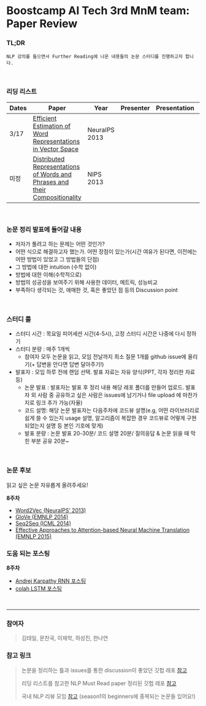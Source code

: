 # Boostcamp AI Tech 3rd MnM team: Paper Review
### TL;DR
```
NLP 강의를 들으면서 Further Reading에 나온 내용들의 논문 스터디를 진행하고자 합니다. 
```

<br/>

### 리딩 리스트

| Dates | Paper                                                                                                           | Year          | Presenter | Presentation | Code |
|-------|-----------------------------------------------------------------------------------------------------------------|---------------|-----------|--------------|----------------|
| 3/17  | [Efficient Estimation of Word Representations in Vector Space](https://arxiv.org/abs/1301.3781) | NeuraIPS 2013 |           |              |                |
| 미정   | [Distributed Representations of Words and Phrases and their Compositionality](https://arxiv.org/abs/1310.4546)  | NIPS 2013     |           |              |                |

<br/>


### 논문 정리 발표에 들어갈 내용
* 저자가 풀려고 하는 문제는 어떤 것인가?
* 어떤 식으로 해결하고자 했는가. 어떤 장점이 있는가(시간 여유가 된다면, 이전에는 어떤 방법이 있었고 그 방법들의 단점)
* 그 방법에 대한 intuition (수학 없이)
* 방법에 대한 이해(수학적으로)
* 방법의 성공성을 보여주기 위해 사용한 데이터, 메트릭, 성능비교
* 부족하다 생각되는 것, 애매한 것, 혹은 좋았던 점 등의 Discussion point

<br/>

### 스터디 룰
* 스터디 시간 : 목요일 피어세션 시간(4-5시), 고정 스터디 시간은 나중에 다시 정하기  
* 스터디 분량 : 매주 1개씩 
    * 참여자 모두 논문을 읽고, 모임 전날까지 최소 질문 1개를 github issue에 올리기(+ 답변을 안다면 답변 달아주기!)
* 발표자 : 모임 하루 전에 랜덤 선택. 발표 자료는 자유 양식(PPT, 각자 정리한 자료 등)
    * 논문 발표 : 발표자는 발표 후 정리 내용 해당 레포 폴더를 만들어 업로드. 발표자 외 사람 중 공유하고 싶은 사람은 issues에 남기거나 file upload 에 마찬가지로 링크 추가 가능(자율)
    * 코드 설명: 해당 논문 발표자는 다음주차에 코드뷰 설명(e.g, 어떤 라이브러리로 쉽게 쓸 수 있는지 usage 설명, 알고리즘이 복잡한 경우 코드뷰로 어떻게 구현되었는지 설명 등 본인 기호에 맞게)
    * 발표 분량 : 논문 발표 20-30분/ 코드 설명 20분/ 질의응답 & 논문 읽을 때 막힌 부분 공유 20분~

<br/>

### 논문 후보
읽고 싶은 논문 자유롭게 올려주세요!

**8주차**

- [Word2Vec (NeuralPS’ 2013)](https://arxiv.org/abs/1310.4546)
- [GloVe (EMNLP 2014)](https://aclanthology.org/D14-1162/)
- [Seq2Seq (ICML 2014)](https://arxiv.org/abs/1409.3215)
- [Effective Approaches to Attention-based Neural Machine Translation (EMNLP 2015)](https://arxiv.org/abs/1508.04025)


### 도움 되는 포스팅

**8주차**

- [Andrej Karpathy RNN 포스팅](http://karpathy.github.io/2015/05/21/rnn-effectiveness/)
- [colah LSTM 포스팅](http://colah.github.io/posts/2015-08-Understanding-LSTMs/)



<br/>



---

### 참여자
> 김태일, 문찬국, 이재학, 하성진, 한나연

### 참고 링크
> 논문을 정리하는 틀과 issues를 통한 discussion이 좋았던 깃헙 레포 [참고](https://github.com/eubinecto/k4ji_ai/issues)
> 
> 리딩 리스트를 참고한 NLP Must Read paper 정리된 깃헙 레포 [참고](https://github.com/mhagiwara/100-nlp-papers)
> 
> 국내 NLP 리뷰 모임 [참고](https://github.com/jiphyeonjeon) (season1의 beginners에 중복되는 논문들 있어요!)
    
<!-- <details>
    <summary>기본 룰</summary>
    Foldable Content[enter image description here][1]
</details> -->
